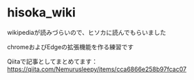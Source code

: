 # hisoka_wiki
wikipediaが読みづらいので、ヒソカに読んでもらいました

chromeおよびEdgeの拡張機能を作る練習です


Qiitaで記事としてまとめてます：
https://qiita.com/Nemurusleepy/items/cca6866e258b97fcac07
